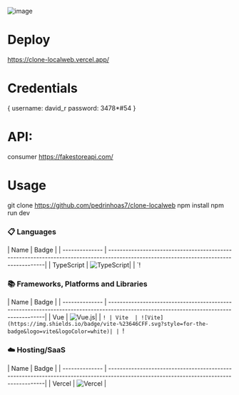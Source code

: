 ![image](https://user-images.githubusercontent.com/50623914/232834238-f167fb39-ea3a-4457-80e1-18ee9e3786ee.png)

# Deploy
https://clone-localweb.vercel.app/

# Credentials 
{
username: david_r
password: 3478*#54
}


# API: 
consumer https://fakestoreapi.com/


# Usage
git clone https://github.com/pedrinhoas7/clone-localweb
npm install
npm run dev

### 📋 Languages
| Name           | Badge                                                                                                                                 |             | -------------- | --------------------------------------------------------------------------------------------------------------------------------------|
| TypeScript  | ![TypeScript](https://img.shields.io/badge/typescript-%23007ACC.svg?style=for-the-badge&logo=typescript&logoColor=white)| | `!

### 📚 Frameworks, Platforms and Libraries
| Name           | Badge                                                                                                                                 |             | -------------- | --------------------------------------------------------------------------------------------------------------------------------------|
| Vue  | ![Vue.js](https://img.shields.io/badge/vuejs-%2335495e.svg?style=for-the-badge&logo=vuedotjs&logoColor=%234FC08D)| | `!
| Vite  | ![Vite](https://img.shields.io/badge/vite-%23646CFF.svg?style=for-the-badge&logo=vite&logoColor=white)| | `!

### ☁️ Hosting/SaaS
| Name           | Badge                                                                                                                                 |             | -------------- | --------------------------------------------------------------------------------------------------------------------------------------|
| Vercel         | ![Vercel](https://img.shields.io/badge/vercel-%23000000.svg?style=for-the-badge&logo=vercel&logoColor=white)                    |
